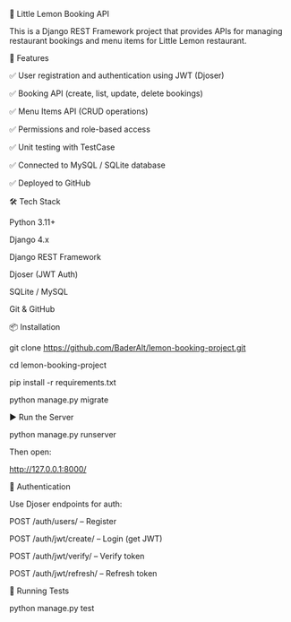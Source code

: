 🍋 Little Lemon Booking API

This is a Django REST Framework project that provides APIs for managing restaurant bookings and menu items for Little Lemon restaurant.

🚀 Features

✅ User registration and authentication using JWT (Djoser)

✅ Booking API (create, list, update, delete bookings)

✅ Menu Items API (CRUD operations)

✅ Permissions and role-based access

✅ Unit testing with TestCase

✅ Connected to MySQL / SQLite database

✅ Deployed to GitHub

🛠️ Tech Stack

Python 3.11+

Django 4.x

Django REST Framework

Djoser (JWT Auth)

SQLite / MySQL

Git & GitHub

📦 Installation

git clone https://github.com/BaderAlt/lemon-booking-project.git

cd lemon-booking-project

pip install -r requirements.txt

python manage.py migrate

▶️ Run the Server

python manage.py runserver

Then open:

http://127.0.0.1:8000/

🔐 Authentication

Use Djoser endpoints for auth:

POST /auth/users/ – Register

POST /auth/jwt/create/ – Login (get JWT)

POST /auth/jwt/verify/ – Verify token

POST /auth/jwt/refresh/ – Refresh token

🧪 Running Tests

python manage.py test
